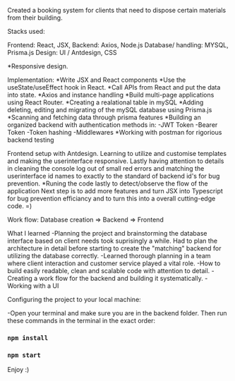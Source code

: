 Created a booking system for clients that need to dispose certain materials from their building.

Stacks used:

Frontend: React, JSX, Backend: Axios, Node.js Database/ handling: MYSQL, Prisma.js Design: UI / Antdesign, CSS

*Responsive design.

Implementation: *Write JSX and React components *Use the useState/useEffect hook in React. *Call APIs from React and put the data into state. *Axios and instance handling *Build multi-page applications using React Router. *Creating a realational table in mySQL *Adding deleting, editing and migrating of the mySQL database using Prisma.js *Scanning and fetching data through prisma features *Building an organized backend with authentication methods in: -JWT Token -Bearer Token -Token hashing -Middlewares *Working with postman for rigorious backend testing

Frontend setup with Antdesign. Learning to utilize and customise templates and making the userinterface responsive.
Lastly having attention to details in cleaning the console log out of small red errors and matching the userinterface id names to exactly to the standard of backend id's for bug prevention. *Runing the code lastly to detect/observe the flow of the application
Next step is to add more features and turn JSX into Typescript for bug prevention efficiancy and to turn this into a overall cutting-edge code. =)

Work flow: Database creation => Backend => Frontend

What I learned
-Planning the project and brainstorming the database interface based on client needs took suprisingly a while. Had to plan the architecture in detail before starting to create the "matching" backend for utilizing the database correctly. -Learned thorough planning in a team where client interaction and customer service played a vital role.
-How to build easily readable, clean and scalable code with attention to detail. -Creating a work flow for the backend and building it systematically. -Working with a UI

Configuring the project to your local machine:

-Open your terminal and make sure you are in the backend folder. Then run these commands in the terminal in the exact order:

### `npm install`
### `npm start`

Enjoy :)
